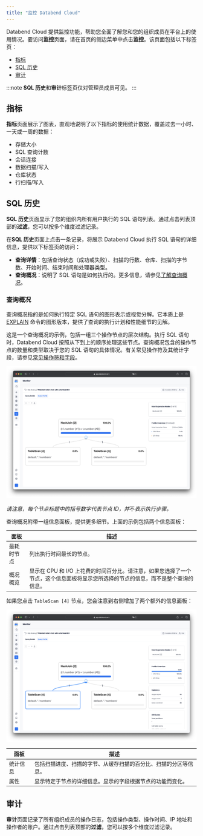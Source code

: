 ```yaml
---
title: "监控 Databend Cloud"
---
```


Databend Cloud 提供监控功能，帮助您全面了解您和您的组织成员在平台上的使用情况。要访问**监控**页面，请在首页的侧边菜单中点击**监控**。该页面包括以下标签页：

- [指标](#metrics)
- [SQL 历史](#sql-history)
- [审计](#audit)

:::note
**SQL 历史**和**审计**标签页仅对管理员成员可见。
:::

## 指标

**指标**页面展示了图表，直观地说明了以下指标的使用统计数据，覆盖过去一小时、一天或一周的数据：

- 存储大小
- SQL 查询计数
- 会话连接
- 数据扫描/写入
- 仓库状态
- 行扫描/写入

## SQL 历史

**SQL 历史**页面显示了您的组织内所有用户执行的 SQL 语句列表。通过点击列表顶部的**过滤**，您可以按多个维度过滤记录。

在**SQL 历史**页面上点击一条记录，将展示 Databend Cloud 执行 SQL 语句的详细信息，提供以下标签页的访问：

- **查询详情**：包括查询状态（成功或失败）、扫描的行数、仓库、扫描的字节数、开始时间、结束时间和处理器类型。
- **查询概况**：说明了 SQL 语句是如何执行的。更多信息，请参见[了解查询概况](#understand-query-profile)。

### 查询概况

查询概况指的是如何执行特定 SQL 语句的图形表示或视觉分解。它本质上是 [EXPLAIN](/sql/sql-commands/explain-cmds/explain) 命令的图形版本，提供了查询的执行计划和性能细节的见解。

这是一个查询概况的示例，包括一组三个操作节点的层次结构。执行 SQL 语句时，Databend Cloud 按照从下到上的顺序处理这些节点。查询概况包含的操作节点的数量和类型取决于您的 SQL 语句的具体情况。有关常见操作符及其统计字段，请参见[常见操作符和字段](/sql/sql-commands/explain-cmds/explain#common-operators-and-fields)。

![alt text](../../../../public/img/cloud/query-profile-1.png)

*请注意，每个节点标题中的括号数字代表节点 ID，并*不*表示执行步骤。*

查询概况附带一组信息面板，提供更多细节。上面的示例包括两个信息面板：

| 面板                 | 描述                                                                                                                                                                                            |
|----------------------|--------------------------------------------------------------------------------------------------------------------------------------------------------------------------------------------------------|
| 最耗时节点 | 列出执行时间最长的节点。                                                                                                                                                      |
| 概况概览     | 显示在 CPU 和 I/O 上花费的时间百分比。请注意，如果您选择了一个节点，这个信息面板将显示您所选择的节点的信息，而不是整个查询的信息。 |

如果您点击 `TableScan [4]` 节点，您会注意到右侧增加了两个额外的信息面板：

![alt text](../../../../public/img/cloud/query-profile-2.png)

| 面板       | 描述                                                                                                                         |
|------------|-------------------------------------------------------------------------------------------------------------------------------------|
| 统计信息 | 包括扫描进度、扫描的字节、从缓存扫描的百分比、扫描的分区等信息。 |
| 属性 | 显示特定于节点的详细信息。显示的字段根据节点的功能而变化。                                |

## 审计

**审计**页面记录了所有组织成员的操作日志，包括操作类型、操作时间、IP 地址和操作者的账户。通过点击列表顶部的**过滤**，您可以按多个维度过滤记录。
